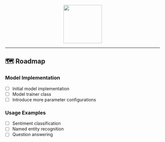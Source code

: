 <p align="center">
  <img src="https://github.com/user-attachments/assets/8c0fb9dd-7bf8-4b2d-aef1-03ef57f86711" height="125px"></img>
</p>

---

## 🗺️ Roadmap

### Model Implementation
- [ ] Initial model implementation
- [ ] Model trainer class
- [ ] Introduce more parameter configurations

### Usage Examples
- [ ] Sentiment classification
- [ ] Named entity recognition
- [ ] Question answering
